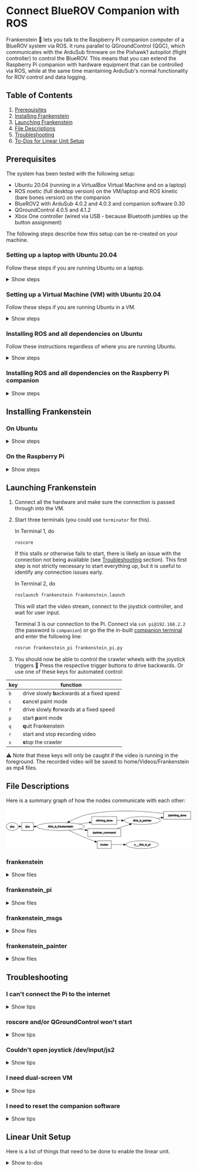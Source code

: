 # Connect BlueROV Companion with ROS

Frankenstein :robot: lets you talk to the Raspberry Pi companion computer of a BlueROV system via ROS. It runs parallel to QGroundControl (QGC), which communicates with the ArduSub firmware on the Pixhawk1 autopilot (flight controller) to control the BlueROV. This means that you can extend the Raspberry Pi companion with hardware equipment that can be controlled via ROS, while at the same time maintaining ArduSub's normal functionality for ROV control and data logging.

## Table of Contents

1. [Prerequisites](#prerequisites)
2. [Installing Frankenstein](#installing-frankenstein)
3. [Launching Frankenstein](#launching-frankenstein)
4. [File Descriptions](#file-descriptions)
5. [Troubleshooting](#troubleshooting)
6. [To-Dos for Linear Unit Setup](#linear-unit-setup)

## Prerequisites

The system has been tested with the following setup:

- Ubuntu 20.04 (running in a VirtualBox Virtual Machine and on a laptop)
- ROS noetic (full desktop version) on the VM/laptop and ROS kinetic (bare bones version) on the companion
- BlueROV2 with ArduSub 4.0.2 and 4.0.3 and companion software 0.30
- QGroundControl 4.0.5 and 4.1.2
- Xbox One controller (wired via USB - because Bluetooth jumbles up the button assignment)

The following steps describe how this setup can be re-created on your machine.

### Setting up a laptop with Ubuntu 20.04

Follow these steps if you are running Ubuntu on a laptop.

<details><summary>Show steps</summary>

1. Open a terminal and install/update to the latest software:

   ```bash
   sudo apt update
   sudo apt upgrade
   sudo apt install gcc git make perl
   ```

2. Connect the BlueROV to the laptop.
3. Configure the network settings following the instructions in the ArduSub wiki [here](https://www.ardusub.com/quick-start/installing-companion.html#network-setup) (click the "Linux" button and scroll down for Ubuntu 18.04 instructions).
4. You should now be able to `ping 192.168.2.2` in the terminal.

</details>

### Setting up a Virtual Machine (VM) with Ubuntu 20.04

Follow these steps if you are running Ubuntu in a VM.

<details><summary>Show steps</summary>

1. Download and install [VirtualBox](https://www.virtualbox.org/wiki/Downloads).
2. Download and install matching VirtualBox Extension Pack.
3. Download [Ubuntu 20.04 iso](https://ubuntu.com/download/desktop).
4. Create a new VM with Ubuntu. Make sure you are using the "expert mode" to set a storage capacity of at least 20 GB (just to be sure), a few CPU cores, decent RAM and a graphic memory of 128 MB. I would also recommend enabling bidirectional shared clipboard and drag-and-drop.
5. Start the VM and select the Ubuntu iso file for startup. Do a full install of Ubuntu and make sure you are selecting the correct time zone and keyboard layout. I called my Ubuntu user "ros" with the same password for simplicity.
6. For initial startup, update the VM with the latest version of some basic software. Open a terminal and run:

   ```bash
   sudo apt update
   sudo apt upgrade
   sudo apt install gcc git make perl
   ```

7. Download and install matching Guest Additions (via menu bar - devices - insert guest additions). The easiest way to check if this worked is to have a look at menu bar - display - if the option "automatic scaling of guest display" is enabled, you are good to go.
8. Shut down the VM and change its USB options to 3.0 (xHCI).
9. In the USB options, create a USB filter that automatically catches the joystick controller and the ethernet-to-USB connector if you're using one. The easiest way to achieve this is to plug them in and then select them via the :electric_plug: :heavy_plus_sign: button.
10. Start the VM and connect both USB devices to make sure they are caught by the VM. If this doesn't work, have a look [here](https://forums.virtualbox.org/viewtopic.php?t=82639) at some troubleshooting options.
11. Configure the network settings following the instructions in the ArduSub wiki [here](https://www.ardusub.com/quick-start/installing-companion.html#network-setup) (click the "Linux" button and scroll down for Ubuntu 18.04 instructions).
12. You should now be able to `ping 192.168.2.2` in the terminal.
13. Optional: create a snapshot.

</details>

### Installing ROS and all dependencies on Ubuntu

Follow these instructions regardless of where you are running Ubuntu.

<details><summary>Show steps</summary>

1. Start a terminal and run the following command to add a few useful programs.

   ```bash
   sudo apt install jstest-gtk python-is-python3 python3-pip terminator vim
   ```

   `jstest-gtk` is a great little tool to check how your controller is configured.
   `terminator` is an advanced terminal that lets you split terminal windows and colour-code them. This is useful if you want to start and observe multiple ROS jobs at the same time (e.g., the Frankenstein node on Ubuntu and the node on the Pi).
   And `vim` is everyone's favourite text editor :nerd_face:

2. Install [ROS noetic](http://wiki.ros.org/noetic/Installation/Ubuntu) (full desktop version). The website goes into a lot of detail about the installation process. Here is a list of commands that you need to put into the terminal:

   ```bash
   sudo sh -c 'echo "deb http://packages.ros.org/ros/ubuntu $(lsb_release -sc) main" > /etc/apt/sources.list.d/ros-latest.list'
   sudo apt install curl
   curl -s https://raw.githubusercontent.com/ros/rosdistro/master/ros.asc | sudo apt-key add -
   sudo apt update
   sudo apt install ros-noetic-desktop-full
   ```

3. Install [QGroundControl](https://docs.qgroundcontrol.com/master/en/getting_started/download_and_install.html#ubuntu).
4. In the terminal, run the following command to install further dependencies:

   ```bash
   sudo apt install ros-noetic-joy gstreamer1.0-plugins-good gstreamer1.0-plugins-bad gstreamer1.0-libav python3-gi libgstreamer1.0-0 ffmpeg libsm6 libxext6
   ```

5. Connect the joystick and use jstest-gtk to find out which number it is (e.g., js0, js1, etc.). Simply run in the terminal:

   ```bash
   jstest-gtk
   ```

   If it is configured as `/dev/input/js2` then you are good to go. Otherwise, Frankenstein might have issues finding the right joystick path. Have a look at these [troubleshooting steps for joystick](#couldnt-open-joystick-devinputjs2) to tell Frankenstein where to look instead.
6. Add the following lines to the end of the `~.bashrc` file in your home directory (you might already have the first line from the ROS installation process). `.bashrc` is a hidden file so you might need to enable the checkbox in the hamburger menu of the Ubuntu explorer to find it.

   ```bash
   # Set up ROS environment. First load the standard ROS installation, then load our own packages.
   source /opt/ros/noetic/setup.bash
   source ~/catkin_ws/devel/setup.bash
   # Make sure roscore is started here as host.
   export ROS_IP=192.168.2.1
   export ROS_HOSTNAME=$ROS_IP
   export ROS_MASTER_URI=http://$ROS_IP:11311
   ```

:warning: Note that the `export` statements will make your ROS system want to start with the specified IP. If you are not connected with the BlueROV vie ethernet, you will not have this IP, so your roscore will not start properly.

</details>

### Installing ROS and all dependencies on the Raspberry Pi companion

<details><summary>Show steps</summary>

1. Connect to the Pi via terminal - either through the companion software's built-in [terminal](http://192.168.2.2:8088/) or via `ssh pi@192.168.2.2` with password `companion`.
2. Install ROS kinetic following these [instructions](https://discuss.bluerobotics.com/t/installing-ros-on-bluerov-companion/10946).
3. Frankenstein uses the [pigpio](http://abyz.me.uk/rpi/pigpio/python.html) library to run hardware PWM on the Pi's GPIO pins. Install it on the Pi and add it to the its autostart:

   ```bash
   sudo apt-get install python-pigpio python3-pigpio
   sudo systemctl enable pigpiod
   ```

4. Add the following lines to the `~.bashrc` (you might already have the first one from the ROS installation process). I used the `nano` tool for this as it's already installed on the Pi. Save and close the file by pressing Ctrl + x, then y, then Enter.

   ```bash
   # Set up ROS environment. First load the standard ROS installation, then load our own packages.
   source ~/ros_catkin_ws/install_isolated/setup.bash
   source ~/overlay_ws/devel/setup.bash
   # Make sure it connects to the remote roscore. IP belongs to surface computer.  
   export ROS_IP=192.168.2.1
   export ROS_HOSTNAME=$ROS_IP
   export ROS_MASTER_URI=http://$ROS_IP:11311
   # Hack this - otherwise it throws an error when autocompleting ROS commands in console with tab key.
   export LC_ALL=C
   ```

</details>

## Installing Frankenstein

### On Ubuntu

<details><summary>Show steps</summary>

1. Set up an SSH key for this repository as described [here](https://git.igd-r.fraunhofer.de/help/user/ssh.md#generate-an-ssh-key-pair) so you can download the source code. My recommendation for the "comment" is "Ubuntu machine".
2. Create a catkin workspace as described in the [ROS tutorial](http://wiki.ros.org/ROS/Tutorials/InstallingandConfiguringROSEnvironment#Create_a_ROS_Workspace).

   ```bash
   mkdir -p ~/catkin_ws/src
   cd ~/catkin_ws/
   catkin_make
   ```

3. Stay in the terminal and navigate to the source folder:

   ```bash
   cd ~/catkin_ws/src/
   ```

4. Clone the Frankenstein project (If `git clone` asks you if you trust this source, confirm that you do.)

   ```bash
   git clone git@git.igd-r.fraunhofer.de:sot/uwmaintenance/frankenstein.git
   ```

5. Clone the [frankenstein_msgs](https://git.igd-r.fraunhofer.de/sot/uwmaintenance/frankenstein_msgs) project. This package lets Frankenstein talk to his other components (crawler for driving and linear unit for painting).

   ```bash
   git clone git@git.igd-r.fraunhofer.de:sot/uwmaintenance/frankenstein_msgs.git
   ```

6. Clone the [frankenstein_painter](https://git.igd-r.fraunhofer.de/sot/uwmaintenance/frankenstein_painter) project and make the main file executable. This package connects Frankenstein to the linear unit. (At the moment, it is just a dummy but it is still required for the program logic.)

   ```bash
   git clone git@git.igd-r.fraunhofer.de:sot/uwmaintenance/frankenstein_painter.git
   chmod +x ~/catkin_ws/src/frankenstein_painter/src/frankenstein_painter.py
   ```

7. Go back to the workspace folder and make the projects:

   ```bash
   cd ~/catkin_ws/
   catkin_make
   ```

8. Reload the ROS environment: (Or simply close and restart the terminal, since we have already added this line to `.bashrc`.)

   ```bash
   source ~/catkin_ws/devel/setup.bash
   ```

</details>

### On the Raspberry Pi

<details><summary>Show steps</summary>

1. Set up an SSH key for the Raspberry Pi as described [here](https://git.igd-r.fraunhofer.de/help/user/ssh.md#generate-an-ssh-key-pair) so you can download the source code. My recommendation for the "comment" is "companion computer".
2. Create a catkin workspace as described in the [ROS tutorial](http://wiki.ros.org/ROS/Tutorials/InstallingandConfiguringROSEnvironment#Create_a_ROS_Workspace). I called this workspace `overlay_ws` to make it easier to distinguish between the ROS core code and my own packages.

   ```bash
   mkdir -p ~/overlay_ws/src
   cd ~/overlay_ws/
   catkin_make
   ```

3. Stay in the terminal and navigate to the source folder:

   ```bash
   cd ~/overlay_ws/src/
   ```

4. Clone the [frankenstein_pi](https://git.igd-r.fraunhofer.de/sot/uwmaintenance/frankenstein_pi) project and make the main file executable:

   ```bash
   git clone git@git.igd-r.fraunhofer.de:sot/uwmaintenance/frankenstein_pi.git
   chmod +x ~/overlay_ws/src/frankenstein_pi/src/frankenstein_pi.py
   ```

5. Clone the [frankenstein_msgs](https://git.igd-r.fraunhofer.de/sot/uwmaintenance/frankenstein_msgs) project:

   ```bash
   git clone git@git.igd-r.fraunhofer.de:sot/uwmaintenance/frankenstein_msgs.git
   ```

6. Go back to the workspace folder and make the projects:

   ```bash
   cd ~/overlay_ws/
   catkin_make
   ```

7. Reload the ROS environment: (Or simply close and restart the terminal, since we have already added this line to `.bashrc`.)

   ```bash
   source ~/overlay_ws/devel/setup.bash
   ```

8. The second camera stream that is displayed by Frankenstein needs separate GStreamer parameters (mainly so that it streams through another UDP port). Upload the [extra file](resources/gstreamer2-extra.param) to the companion's home directory. A convenient way to do this is through the [file manager](http://192.168.2.2:7777/files#/home/pi/).
9. You also need to replace how the video stream is started. Go to the [Pi's `scripts` directory](http://192.168.2.2:7777/files#/home/pi/companion/scripts/) and upload [start_video.sh](resources/start_video.sh) and [restart_video.sh](resources/restart_video.sh). Feel free to rename the existing files beforehand in case you would like to keep them as a backup.
10. Make both files executable:

   ```bash
   chmod +x ~/companion/scripts/start_video.sh
   chmod +x ~/companion/scripts/restart_video.sh
   ```

   :warning: After making these camera-related modifications, it is strongly discouraged to update the camera settings via the [web client](192.168.2.2:2770/camera) as this may have unintended side effects.

11. Optional: If you want to replace mavproxy with mavp2p to use less resources, you will need to upload the executable and replace the script that starts the service. Upload the [mavp2p file](resources/mavp2p) to the companion's [home directory](http://192.168.2.2:7777/files#/home/pi/) and the [start script](resources/start_mavproxy_telem_splitter.sh) to the [scripts directory](http://192.168.2.2:7777/files#/home/pi/companion/scripts/). Now make both files executable:

   ```bash
   chmod +x ~/companion/scripts/start_mavproxy_telem_splitter.sh
   chmod +x ~/mavp2p
   ```

</details>

## Launching Frankenstein

1. Connect all the hardware and make sure the connection is passed through into the VM.
2. Start three terminals (you could use `terminator` for this).

   In Terminal 1, do

   ```bash
   roscore
   ```

   If this stalls or otherwise fails to start, there is likely an issue with the connection not being available (see [Troubleshooting](#roscore-andor-qgroundcontrol-wont-start) section). This first step is not strictly necessary to start everything up, but it is useful to identify any connection issues early.

   In Terminal 2, do

   ```bash
   roslaunch frankenstein frankenstein.launch
   ```

   This will start the video stream, connect to the joystick controller, and wait for user input.

   Terminal 3 is our connection to the Pi. Connect via `ssh pi@192.168.2.2` (the password is `companion`) or go the the in-built [companion terminal](http://192.168.2.2:8088/) and enter the following line:

   ```bash
   rosrun frankenstein_pi frankenstein_pi.py
   ```

3. You should now be able to control the crawler wheels with the joystick triggers 🎉 Press the respective trigger buttons to drive backwards. Or use one of these keys for automated control:

| key | function |
| ------ | ------ |
| `b` | drive slowly **b**ackwards at a fixed speed |
| `c` | **c**ancel paint mode |
| `f` | drive slowly **f**orwards at a fixed speed |
| `p` | start **p**aint mode |
| `q` | **q**uit Frankenstein |
| `r` | start and stop **r**ecording video |
| `s` | **s**top the crawler |

:warning: Note that these keys will only be caught if the video is running in the foreground. The recorded video will be saved to home/Videos/Frankenstein as mp4 files.

## File Descriptions

Here is a summary graph of how the nodes communicate with each other:

![The rqt_graph of all Frankenstein nodes.](resources/rosgraph.png)

### frankenstein

<details><summary>Show files</summary>

#### `CMakeLists.txt`

This file defines some dependencies for frankenstein and makes sure that ROS invokes the catkin python setup.

#### `package.xml`

The project is dependent on rospy and frankenstein_msgs. If you want to use other message types or packages and get an import error, make sure you have added them here as a dependency as well.

#### `setup.py`

This file is used by catkin-make (see [CMakeLists.txt](CMakeLists.txt#L23)) to ensure all python file locations are known to the ROS environment during runtime. If you add a new folder with more python source files and you get an import error during runtime, you might need to add your new folder here as well.

#### `/launch/frankenstein.launch`

There are three ROS nodes that need to be running for the system to work:

- a joystick node that receives input from the controller,
- the painter node that controls the linear unit, and
- the frankenstein node that connects everything.

The three nodes are started by this launch file. The launch file also contains the parameters that are necessary to initialise the nodes. For example, this is where you will need to update the `joy_dev` parameter with the joystick path that you found out using jstest-gtk. You can also set the UDP port for the video stream in this file.

#### `/resources/gstreamer2-extra.param`

This file contains the parameters for the second camera.

#### `/resources/mavp2p`

This is an executable that can be used as an alternative to mavproxy. It uses far less CPU.

#### `/resources/restart_video.sh`

This file is called when the camera settings are changed. The streams are stopped and restarted with the new settings. (Use with caution!)

#### `/resources/start_mavproxy_telem_splitter.sh`

This script starts the service that enables communication via MAVlink.

#### `/resources/start_video.sh`

This script starts the two video streams with their respective parameters.

#### `/src/ears.py`

Frankenstein's ears contain the Subscriber class, which can be used to subscribe to ROS topics.

#### `/src/eyes.py`

Frankenstein's eyes contain the Video class, which handles the images that come through the camera. It receives video frames through GStreamer and converts them to a more display-friendly format using OpenCV.

#### `/src/frankenstein.py`

This file contains the Frankenstein class, which is used to connect the various body parts/components. Frankenstein can listen to messages via ROS topic, publish messages via ROS topic, handle joystick and keyboard input, and display the video stream.

#### `/src/frankenstein_node`

This is the script that is called by the launch file. It simply creates a new instance of Frankenstein and runs it. If you want to understand how the code works, start here.

#### `/src/hands.py`

Frankenstein's hands contain the Painter class, which is used to control the linear unit for painting. The painting process is started when the user presses **p** on the keyboard. The Painter then enters its internal state machine, which synchronises the painting with the driving. When the user presses **c** to cancel the painting mode, Frankenstein will then keep painting *until the linear unit reaches its original position on the left*. Hence, the painter will always finish painting a full line before it actually stops. Have a look at the [frankenstein_painter](#frankenstein_painter) files below for more information.

#### `/src/legs.py`

Frankenstein's legs contain the Joystick class, which lets Frankenstein react to joystick commands. A separate [joystick node](http://wiki.ros.org/joy) is automatically started by the launch file. The node publishes rostopic messages each time a button or trigger is pressed on the joystick controller. The Joystick class subscribes to those messages and filters out the ones to which Frankenstein wants to respond, i.e., all the ones with trigger button presses. It then transforms the values from the triggers (which are actually axes, not buttons) to a duty cycle value that gets sent to the motors.

:warning: Note that for now, only an Xbox One controller wired via USB is supported. The rostopic messages that are published by the joystick node differ in their structure depending on the type of controller and connection mode (e.g., USB vs. Bluetooth), so supporting more controllers will involve detecting the type of controller and reading out different values from the message. This was deemed too much effort for the first prototype since we only have one type of controller in the lab anyways.

#### `/src/mouth.py`

Frankenstein's mouth contains the Publisher class, which can be used to publish to ROS topics.

</details>

### frankenstein_pi

<details><summary>Show files</summary>

#### `CMakeLists.txt`

This file defines some dependencies for frankenstein_pi and makes sure that ROS invokes the catkin python setup.

#### `package.xml`

The project is dependent on rospy and the frankenstein_msgs package.

#### `setup.py`

Exactly the same as for frankenstein.

#### `/src/frankenstein_pi.py`

This is the ROS node that receives Motor messages from frankenstein on the surface laptop and then sets the GPIO pins on the Pi correspondingly. It makes use of the pigpio library to run hardware PWM on those pins to ensure smooth movement of the wheels.

</details>

### frankenstein_msgs

<details><summary>Show files</summary>

#### `CMakeLists.txt`

This file defines some dependencies for frankenstein_msgs and makes sure that ROS invokes the catkin python setup. It also tells ROS that this package contains new message types for which code needs to be generated so that they can be used by other packages.

#### `package.xml`

The project is dependent on rospy, standard_msgs, and the message_generation package.

#### `setup.py`

Exactly the same as for frankenstein.

#### `/msg/Done.msg`

This message is used for the Frankenstein-Painter ping pong. When one of them is done with their respective task, they send this message to notify the other part to start theirs. The message has two parts; the boolean `done` indicates success and the string `reason` can be used to pass more information.

#### `/msg/Motor.msg`

The Motor message contains two components, a driving mode `mode` and the speed `dc` as duty cycle in per cent. The four driving modes are left wheels forwards/backwards and right wheels forwards/backwards.

#### `/msg/PainterCommand.msg`

The PainterCommand message only has two states at the moment, `start painting` and `stop painting`. While `start painting` starts the painter pretty much immediately, initiating the Frankenstein-Painter ping pong, `stop painting` makes sure this is stopped at the next iteration. 

</details>

### frankenstein_painter

<details><summary>Show files</summary>

#### `CMakeLists.txt`

This file defines some dependencies for frankenstein_painter and makes sure that ROS invokes the catkin python setup.

#### `package.xml`

The project is dependent on rospy and the frankenstein_msgs package.

#### `setup.py`

Exactly the same as for frankenstein.

#### `/src/D1_controller.py`

This file contains the D1 class, which is a controller for the Igus dryve linear unit. The class is used as an interface to connect to the unit via ethernet and then send and receive control instructions via so-called telegrams. These telegrams follow a specific message format that is detailed in the Igus manual. At the [bottom of the file](https://git.igd-r.fraunhofer.de/sot/uwmaintenance/frankenstein_painter/-/blob/main/src/D1_controller.py#L575-L652), there is a sample program in the `main` section that shows how the D1 class can be used. (This `main` section is just there as an example and not actually used by Frankenstein.)

#### `/src/frankenstein_painter.py`

This is the ROS node that controls the linear unit via the D1 class. If it receives a paint command from the main Frankenstein node, it initiates a painting-driving ping pong as shown in the image below:

<img src="resources/state_machine.png" alt="A diagram of the paintint-driving process" width="400">

When the user starts the painting process, Frankenstein will first connect and start up the linear unit, and paint one stroke from left to right. It then signals that painting has finished, which triggers the crawler to drive backwards for a little bit to position itself for the next line of paint. Once this is done, the crawler signals the painter that the next line can be painted. The painter then paints a stroke from right to left and again signals the crawler when the painting is done. Now the crawler can drive again for a bit and signal the painter that the next line can be painted and so on. This loop is continued until the user requests to stop the process and the unit is back in its original position. At the end of the painting process, frankenstein_painter will shut down and disconnect from the linear unit.

</details>

## Troubleshooting

### I can't connect the Pi to the internet

<details><summary>Show tips</summary>

In order to install ROS and Frankenstein on the Pi, it will need to be connected to the internet. Usually, you can use the [network](192.168.2.2:2770/network) page of the BlueRobotics Companion Software to connect to a network. If this doesn't work for whatever reason, you could configure the network connection in `wpa_supplicant.conf` and the Pi will always try to connect to this network first. Detailed instructions can be found in the [Raspberry Pi Documentation](https://www.raspberrypi.com/documentation/computers/configuration.html#using-the-command-line), but here are the main steps for quick reference: (execute this in the Pi's terminal)

1. List available networks:

   ```bash
   sudo iwlist wlan0 scan
   ```

2. Get a hash of your password so you don't have to put it into the file in clear text (replace "network-name" with the name of your network):

   ```bash
   wpa_passphrase "network-name"
   ```

3. Copy the details into file:

   ```bash
   sudo nano /etc/wpa_supplicant/wpa_supplicant.conf
   ```

   The file should have the following format (again replace "network-name" and the hash with your own):

   ```bash
   network={
	  ssid="network-name"
	  psk=131e1e221f6e06e3911a2d11ff2fac9182665c004de85300f9cac208a6a80531
   }
   ```

4. Save and exit by pressing Ctrl + x, then y, then Enter.
5. Reconnect:

   ```bash
   sudo wpa_cli -i wlan0 reconfigure
   ```

</details>

### roscore and/or QGroundControl won't start

<details><summary>Show tips</summary>

This typically happens when there is no ethernet connection between the surface computer (i.e., your Ubuntu VM) and the BlueROV (more specifically, the companion Pi). As a rule of thumb, if you can `ping 192.168.2.2` from your VM, then `roscore` should work, too. You can also check your connection by starting QGroundControl. If the connection to the ROV is fine but `roscore` doesn't work, check your `~.bashrc` file and make sure your `$ROS_IP` is set to `192.168.2.1`.

If `ping 192.168.2.2` works from the laptop to the Pi and backwards (i.e., using the [terminal](http://192.168.2.2:8088/) on the Pi to `ping 192.168.2.1`), but neither QGroundControl nor roscore work, there might be an issue with the firewall. Try `sudo ufw disable` on the laptop and see if this helps.

If even `ping` and QGC don't work, there is an issue with the ethernet connection. Make sure all cables are connected properly and that the connection is passed through into the VM (see menu bar at the top - Devices - for an ethernet-to-USB connector). Also make sure that you have configured the network correctly as described in the [ArduSub Quick Start](https://www.ardusub.com/quick-start/installing-companion.html#network-setup) instructions (click `Linux` button and then scroll down to Ubuntu 18.04). If this still doesn't work, have a look at some more suggestions by the BlueRobotics team [here](https://www.ardusub.com/reference/troubleshooting.html#no-telemetry--waiting-for-vehicle-connection-no-autopilot-connection).

</details>

### Couldn't open joystick /dev/input/js2

<details><summary>Show tips</summary>

If you run into this issue, Frankenstein could not find the joystick controller. Depending on your hardware setup, the controller might be assigned to a different device ID by Ubuntu. You can check this using the `jstest-gtk` tool as described [above](#installing-ros-and-all-dependencies-on-ubuntu) in Step 5. You now have two options to pass your controller's device ID to Frankenstein, one is temporary and one is more permanent.

If you want to start Frankenstein just this once with your own device ID, you can pass it as a parameter to the `roslaunch` command. Replace `jsX` with your own `js` number.

```bash
roslaunch frankenstein frankenstein.launch joy_dev:="/dev/input/jsX"
```

If you would like a more permanent fix without having to specify the parameter every time you start Frankenstein, update the `js` number in the [launch file](launch/frankenstein.launch#L6).

</details>

### I need dual-screen VM

<details><summary>Show tips</summary>

Sometimes, it can be helpful to show the videos from QGroundControl and from Frankenstein at the same time, especially if you have a second monitor available anyways. You can configure your VirtualBox VM to use the second monitor:

1. Shut down the VM.
2. In the VM configuration, change the display settings with the slider ("Number of Monitors").
3. Start the VM.
4. In the menu bar at the top, activate the screen in the host display settings.
5. Optional: update display settings in Ubuntu for placement and resolution (right-click on desktop for easy access to display settings).

</details>

### I need to reset the companion software

<details><summary>Show tips</summary>

If you would like to start anew with a fresh version of the latest companion software by BlueRobotics (i.e., no Frankenstein and no camera configuration), you can flash the SD card with a new image. Turn off the Pi, take out the card, and follow the instructions [here](https://www.ardusub.com/quick-start/installing-companion.html).

</details>

## Linear Unit Setup

Here is a list of things that need to be done to enable the linear unit.

<details><summary>Show to-dos</summary>

1. Find a good speed for driving slowly between paint strokes. This can be set in [legs.py](src/legs.py#L16). A value of 10 did not seem to work well under water, but the current value of 20 seems to be okay.
2. Find the driving distance for one paint stroke. You will need to determine the *time in seconds* for which Frankenstein needs to drive and set it in [hands.py](src/hands.py#L14). A value of two seconds will drive for around seven centimetres on land. Make sure to test this under water.
3. Find the correct driving values for the linear unit and set them in [frankenstein_painter.py](https://git.igd-r.fraunhofer.de/sot/uwmaintenance/frankenstein_painter/-/blob/main/src/frankenstein_painter.py#L65-L70) depending on how far and how fast you want to go.

</details>
